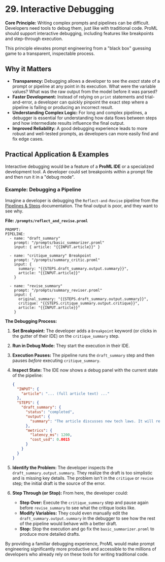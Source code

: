 # 29. Interactive Debugging

**Core Principle:** Writing complex prompts and pipelines can be difficult. Developers need tools to debug them, just like with traditional code. ProML should support interactive debugging, including features like breakpoints and step-through execution.

This principle elevates prompt engineering from a "black box" guessing game to a transparent, inspectable process.

## Why it Matters

*   **Transparency:** Debugging allows a developer to see the *exact* state of a prompt or pipeline at any point in its execution. What were the variable values? What was the raw output from the model before it was parsed?
*   **Faster Development:** Instead of relying on `print` statements and trial-and-error, a developer can quickly pinpoint the exact step where a pipeline is failing or producing an incorrect result.
*   **Understanding Complex Logic:** For long and complex pipelines, a debugger is essential for understanding how data flows between steps and how intermediate results influence the final output.
*   **Improved Reliability:** A good debugging experience leads to more robust and well-tested prompts, as developers can more easily find and fix edge cases.

## Practical Application & Examples

Interactive debugging would be a feature of a **ProML IDE** or a specialized development tool. A developer could set breakpoints within a prompt file and then run it in a "debug mode".

### Example: Debugging a Pipeline

Imagine a developer is debugging the `Reflect-and-Revise` pipeline from the [Pipelines & Steps](./pipelines_steps.md) documentation. The final output is poor, and they want to see why.

**File: `/prompts/reflect_and_revise.proml`**
```
PROMPT:
PIPELINE:
  - name: "draft_summary"
    prompt: "/prompts/basic_summarizer.proml"
    input: { article: "{{INPUT.article}}" }

  - name: "critique_summary" Breakpoint
    prompt: "/prompts/summary_critic.proml"
    input: {
      summary: "{{STEPS.draft_summary.output.summary}}",
      article: "{{INPUT.article}}"
    }

  - name: "revise_summary"
    prompt: "/prompts/summary_reviser.proml"
    input: {
      original_summary: "{{STEPS.draft_summary.output.summary}}",
      critique: "{{STEPS.critique_summary.output.critique}}",
      article: "{{INPUT.article}}"
    }
```

**The Debugging Process:**

1.  **Set Breakpoint:** The developer adds a `Breakpoint` keyword (or clicks in the gutter of their IDE) on the `critique_summary` step.
2.  **Run in Debug Mode:** They start the execution in their IDE.
3.  **Execution Pauses:** The pipeline runs the `draft_summary` step and then pauses *before* executing `critique_summary`.
4.  **Inspect State:** The IDE now shows a debug panel with the current state of the pipeline:

    ```json
    {
      "INPUT": {
        "article": "... (full article text) ..."
      },
      "STEPS": {
        "draft_summary": {
          "status": "completed",
          "output": {
            "summary": "The article discusses new tech laws. It will require companies to disclose data policies and may face challenges."
          },
          "metrics": {
            "latency_ms": 1200,
            "cost_usd": 0.0015
          }
        }
      }
    }
    ```

5.  **Identify the Problem:** The developer inspects the `draft_summary.output.summary`. They realize the draft is too simplistic and is missing key details. The problem isn't in the `critique` or `revise` step; the initial draft is the source of the error.

6.  **Step Through (or Stop):** From here, the developer could:
    *   **Step Over:** Execute the `critique_summary` step and pause again before `revise_summary` to see what the critique looks like.
    *   **Modify Variables:** They could even manually edit the `draft_summary.output.summary` in the debugger to see how the rest of the pipeline would behave with a better draft.
    *   **Stop:** Stop the execution and go fix the `basic_summarizer.proml` to produce more detailed drafts.

By providing a familiar debugging experience, ProML would make prompt engineering significantly more productive and accessible to the millions of developers who already rely on these tools for writing traditional code.
